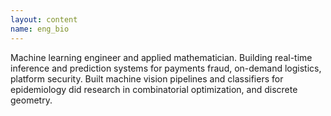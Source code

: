 ```yaml
---
layout: content
name: eng_bio
---
```

Machine learning engineer and applied mathematician.  Building real-time inference and prediction 
systems for payments fraud, on-demand logistics, platform security.  Built machine vision pipelines 
and classifiers for epidemiology did research in combinatorial optimization, and discrete geometry.